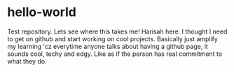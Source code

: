 # hello-world
Test repository. Lets see where this takes me! 
Harisah here. I thought I need to get on github and start working on cool projects. Basically just amplify my learning 'cz everytime anyone talks about having a github page, it sounds cool, techy and edgy. Like as if the person has real commitment to what they do. 
